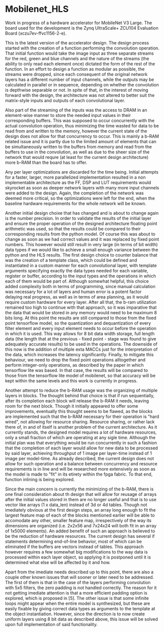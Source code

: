 # Mobilenet_HLS
Work in progress of a hardware accelerator for MobileNet V3 Large. The board used for the development is the Zynq UltraScale+ ZCU104 Evaluation Board (xczu7ev-ffvc1156-2-e).

This is the latest version of the accelerator design. The design process started with the creation of a function performing the convolution operation. That initial function would take the image input as three separate streams for the red, green and blue channels and the nature of the streams (the ability to only read each element once) dictated the form of the rest of the function. In an effort to design a function as modular as possible, the streams were dropped, since each consequent of the original network layers has a different number of input channels, while the outputs may be calculated in parallel or in sequence, depending on whether the convolution is depthwise separable or not. In spite of that, in the interest of moving forward with the design, the architecture was not altered to better suit the matrix-style inputs and outputs of each convolutional layer.

Also part of the streaming of the inputs was the access to DRAM in an element-wise manner to store the needed input values in their corresponding buffers. This was supposed to occur concurrently with the actual convolution operation, thus minimizing the time wasted for data to be read from and written to the memory, however the current state of the design does not allow for that concurrency to occur. This is mainly a b-RAM related issue and it is partly due to the limited amount of elements that can be simultaneously written to the buffers from memory and read from the buffers to use in the convolution, as well as due to the sheer size of the network that would requre (at least for the current design architecture) more b-RAM than the board has to offer.

Any per layer optimizations are discarded for the time being. Initial attempts for a faster, larger, more parallelized implementation resulted in a non implementable architecture as the FF, DSP and LUT requirements would skyrocket as soon as deeper network layers with many more input channels were added to the design. Again, the completion of the network was deemed more critical, so the optimizations were left for the end, when the baseline hardware requirements for the whole network will be known. 

Another initial design choixe that has changed and is about to change again is the number precision. In order to validate the results of the initial layer and ensure the proper operation of the designed architecture floating point arithmetic was used, so that the results could be compared to their corresponding results from the python model. Of course this was about to change as soon as we had correct values and it was replaced by fixed point numbers. This however would still result in very large (in terms of bit width) data types if we would like to achieve a small enough variance between the python and the HLS results. The first design choice to counter balance that was the creation of a template class, which could be defined and instantiated in a custom manner for each convolutional layer, with template arguments specifying exactly the data types needed for each variable, register or buffer, according to the input types and the operations in which each of them would be part of. Although somewhat helpful, this choice added complexity both in terms of programming, since manual calculation was necessary for a lot of layers and human error is a potent factor delaying real progress, as well as in terms of area planning, as it would require custom hardware for every layer. After all that, the b-ram utilization remained too high to continue with that approach, so it was imparative that the data that would be stored in any memory would need to be maximum 8 bits long. At this point the results are still compared to those from the fixed point tensorflow model, so the quantization and dequantization of every filter element and every input element needs to occur before the operation in which it is used. This way allows for 8 bit data width storage, full length data (the length that at the previous - fixed point - stage was found to give adequately accurate results) to be used in the operations. The downside of this now is the addition of multiple exta MACCs just for the interpretation of the data, which increases the latency significantly. Finally, to mitigate this behaviour, we need to drop the fixed point operations alltogether and perform integer-only operations, as described by the paper in which tensorflow lite was based. In that case, the results will be compared to those from the tensorflow lite model of mobilenet, so that accuracy will be kept within the same levels and this work is currently in progress.

Another attempt to reduce the b-RAM usage was the organizing of multiple layers in blocks. The thought behind that choice is that if run sequentially, after its completion each block will release the b-RAM it needs, leaving room for the next block. Though it initially appeared to offer some improvements, eventually this thought seems to be flawed, as the blocks are implemented such that the b-RAM necessary for their operation is "hard wired", not allowing for resource sharing. Resource sharing, or rather lack there of, in and of itself is another problem of the current architecture. As it currently stands, the designed model requires a lot of hardware resources, only a small fraction of which are operating at any sigle time. Although the initial plan was that everything would be run concurrently in such a fashion that the completion of each layer would allow for new data to be processed by said layer, achieving throughput of 1 image per layer-time instead of 1 image per model-time. As already described, the current design does not allow for such operation and a balance between concurrency and resource requirements is in line and will be researched more extensively as soon as the model is made to "fit" in its etirety within the fpga fabric. To that end, function inlining is being explored.

Since the main concern is currently the minimizing of the b-RAM, there is one final consideration about th design that will allow for reusage of arrays after the initial values stored in them are no longer useful and that is to use vector like arrays (1 x data_len) instead of 3d or 4d tables. Though not imediately obvious at the first design steps, an array long enough to fit the largest feature map of each of the blocks mentioned earlier will be able to accomodate any other, smaller feature map, irrespectively of the way its dimensions are organized (i.e. 2x2x56 and 7x24x24 will both fit in an array of 1x5000 elements). An added benefit of such an approach is believed to be the reduction of hardware resources. The current design has several if statements determining end-of-line behavior, most of which can be eliminated if the buffers are vectors instead of tables. This approach however requires a few somewhat big modifications to the way data is processed within each layer object, so applying it is postponed until it is determined what else will be affected by it and how.

Apart from the imediate needs described up to this point, there are also a couple other known issues that will sooner or later need to be addressed. The first of them is that in the case of the layers performing convolution with 5x5 filters, the zero padding is not handled correctly. The reason for it not getting imediate attention is that a more efficient padding option is explored, which is proposed in [5]. The other issue is that some infinite loops might appear when the entire model is synthesized, but these are easily fixable by giving correct data types as arguments to the template at the object instantiation. However, since the direction is to now create uniform layers using 8 bit data as described above, this issue will be solved upon full implementation of said functionality.
